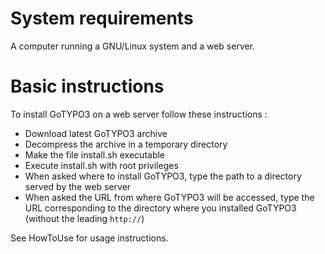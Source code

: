 # System requirements #

A computer running a GNU/Linux system and a web server.

# Basic instructions #

To install GoTYPO3 on a web server follow these instructions :
  * Download latest GoTYPO3 archive
  * Decompress the archive in a temporary directory
  * Make the file install.sh executable
  * Execute install.sh with root privileges
  * When asked where to install GoTYPO3, type the path to a directory served by the web server
  * When asked the URL from where GoTYPO3 will be accessed, type the URL corresponding to the directory where you installed GoTYPO3 (without the leading `http://`)

See HowToUse for usage instructions.
